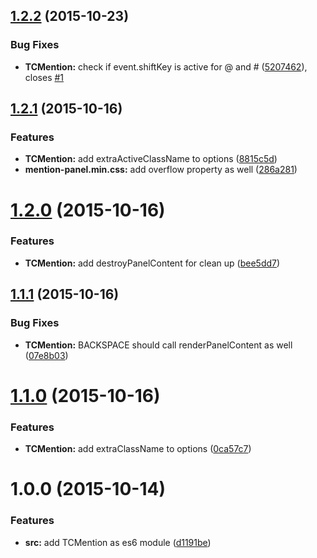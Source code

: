 <a name="1.2.2"></a>
## [1.2.2](https://github.com/tomchentw/medium-editor-tc-mention/compare/v1.2.1...v1.2.2) (2015-10-23)


### Bug Fixes

* **TCMention:** check if event.shiftKey is active for @ and # ([5207462](https://github.com/tomchentw/medium-editor-tc-mention/commit/5207462)), closes [#1](https://github.com/tomchentw/medium-editor-tc-mention/issues/1)



<a name="1.2.1"></a>
## [1.2.1](https://github.com/tomchentw/medium-editor-tc-mention/compare/v1.2.0...v1.2.1) (2015-10-16)


### Features

* **TCMention:** add extraActiveClassName to options ([8815c5d](https://github.com/tomchentw/medium-editor-tc-mention/commit/8815c5d))
* **mention-panel.min.css:** add overflow property as well ([286a281](https://github.com/tomchentw/medium-editor-tc-mention/commit/286a281))



<a name="1.2.0"></a>
# [1.2.0](https://github.com/tomchentw/medium-editor-tc-mention/compare/v1.1.1...v1.2.0) (2015-10-16)


### Features

* **TCMention:** add destroyPanelContent for clean up ([bee5dd7](https://github.com/tomchentw/medium-editor-tc-mention/commit/bee5dd7))



<a name="1.1.1"></a>
## [1.1.1](https://github.com/tomchentw/medium-editor-tc-mention/compare/v1.1.0...v1.1.1) (2015-10-16)


### Bug Fixes

* **TCMention:** BACKSPACE should call renderPanelContent as well ([07e8b03](https://github.com/tomchentw/medium-editor-tc-mention/commit/07e8b03))



<a name="1.1.0"></a>
# [1.1.0](https://github.com/tomchentw/medium-editor-tc-mention/compare/v1.0.0...v1.1.0) (2015-10-16)


### Features

* **TCMention:** add extraClassName to options ([0ca57c7](https://github.com/tomchentw/medium-editor-tc-mention/commit/0ca57c7))



<a name="1.0.0"></a>
# 1.0.0 (2015-10-14)


### Features

* **src:** add TCMention as es6 module ([d1191be](https://github.com/tomchentw/medium-editor-tc-mention/commit/d1191be))



